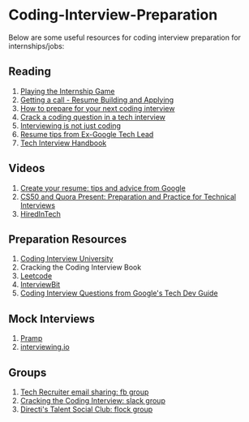 # Coding-Interview-Preparation
Below are some useful resources for coding interview preparation for internships/jobs:

## Reading
1. [Playing the Internship Game](https://evykassirer.github.io/playing-the-internship-game/)
2. [Getting a call - Resume Building and Applying](https://blog.usejournal.com/part-1-getting-a-call-from-your-dream-company-c82d6f68dbd4)
3. [How to prepare for your next coding interview](https://blog.usejournal.com/part-2-how-to-prepare-for-your-next-coding-interview-d048b188301e)
4. [Crack a coding question in a tech interview](https://blog.usejournal.com/part-3-crack-a-coding-question-in-a-tech-interview-heres-how-667cb2abda67)
5. [Interviewing is not just coding](https://blog.usejournal.com/part-4-interviewing-is-not-just-coding-prepping-for-behavioral-afe68f4762dc)
6. [Resume tips from Ex-Google Tech Lead](https://drive.google.com/file/d/10b9NZDhPbUOW_C7108IKe9ev6Ed2UG7F/view)
7. [Tech Interview Handbook](https://yangshun.github.io/tech-interview-handbook/)

## Videos
1. [Create your resume: tips and advice from Google](https://www.youtube.com/watch?v=BYUy1yvjHxE)
2. [CS50 and Quora Present: Preparation and Practice for Technical Interviews](https://www.youtube.com/watch?v=eJjg2MkYPaY)
3. [HiredInTech](https://www.hiredintech.com/)

## Preparation Resources
1. [Coding Interview University](https://github.com/jwasham/coding-interview-university)
2. Cracking the Coding Interview Book
3. [Leetcode](https://leetcode.com)
4. [InterviewBit](https://interviewbit.com)
5. [Coding Interview Questions from Google's Tech Dev Guide](https://techdevguide.withgoogle.com/resources/types/coding-interview-question/)

## Mock Interviews
1. [Pramp](https://www.pramp.com/)
2. [interviewing.io](https://interviewing.io)

## Groups
1. [Tech Recruiter email sharing: fb group](https://www.facebook.com/groups/2054888934622756/)
2. [Cracking the Coding Interview: slack group](https://t.co/BQvHtUYN1b)
3. [Directi's Talent Social Club: flock group](https://talentsocial.flock.com?i=59asdst9r5ktstao)
